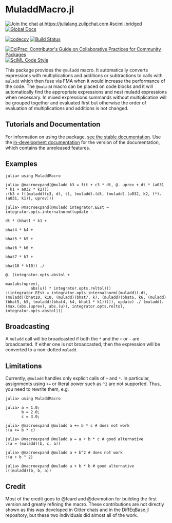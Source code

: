 # MuladdMacro.jl

[![Join the chat at https://julialang.zulipchat.com #sciml-bridged](https://img.shields.io/static/v1?label=Zulip&message=chat&color=9558b2&labelColor=389826)](https://julialang.zulipchat.com/#narrow/stream/279055-sciml-bridged)
[![Global Docs](https://img.shields.io/badge/docs-SciML-blue.svg)](https://docs.sciml.ai/MuladdMacro/stable/)

[![codecov](https://codecov.io/gh/SciML/MulAddMacro.jl/branch/master/graph/badge.svg)](https://codecov.io/gh/SciML/MulAddMacro.jl?branch=master)
[![Build Status](https://github.com/SciML/MulAddMacro.jl/workflows/CI/badge.svg?branch=master)](https://github.com/SciML/MulAddMacro.jl/actions?query=workflow%3ACI%20branch%3Amaster)

[![ColPrac: Contributor's Guide on Collaborative Practices for Community Packages](https://img.shields.io/badge/ColPrac-Contributor%27s%20Guide-blueviolet)](https://github.com/SciML/ColPrac)
[![SciML Code Style](https://img.shields.io/static/v1?label=code%20style&message=SciML&color=9558b2&labelColor=389826)](https://github.com/SciML/SciMLStyle)

This package provides the `@muladd` macro. It automatically converts expressions
with multiplications and additions or subtractions to calls with `muladd` which then fuse via
FMA when it would increase the performance of the code. The `@muladd` macro
can be placed on code blocks and it will automatically find the appropriate
expressions and nest muladd expressions when necessary. In mixed expressions summands without multiplication
will be grouped together and evaluated first but otherwise the order of evaluation of multiplications and additions is not changed.

## Tutorials and Documentation

For information on using the package,
[see the stable documentation](https://docs.sciml.ai/MuladdMacro/stable/). Use the
[in-development documentation](https://docs.sciml.ai/MuladdMacro/dev/) for the version of
the documentation, which contains the unreleased features.

## Examples

```jldoctest
julia> using MuladdMacro

julia> @macroexpand(@muladd k3 = f(t + c3 * dt, @. uprev + dt * (a031 * k1 + a032 * k2)))
:(k3 = f((muladd)(c3, dt, t), (muladd).(dt, (muladd).(a032, k2, (*).(a031, k1)), uprev)))

julia> @macroexpand(@muladd integrator.EEst = integrator.opts.internalnorm((update -
                                                                            dt * (bhat1 * k1 +
                                                                             bhat4 * k4 +
                                                                             bhat5 * k5 +
                                                                             bhat6 * k6 +
                                                                             bhat7 * k7 +
                                                                             bhat10 * k10)) ./
                                                                           @. (integrator.opts.abstol +
                                                                               max(abs(uprev),
           abs(u)) * integrator.opts.reltol)))
:(integrator.EEst = integrator.opts.internalnorm((muladd)(-dt, (muladd)(bhat10, k10, (muladd)(bhat7, k7, (muladd)(bhat6, k6, (muladd)(bhat5, k5, (muladd)(bhat4, k4, bhat1 * k1))))), update) ./ (muladd).(max.(abs.(uprev), abs.(u)), integrator.opts.reltol, integrator.opts.abstol)))
```

## Broadcasting

A `muladd` call will be broadcasted if both the `*` and the `+` or `-` are broadcasted.
If either one is not broadcasted, then the expression will be converted to a
non-dotted `muladd`.

## Limitations

Currently, `@muladd` handles only explicit calls of `+` and `*`. In particular, assignments
using `+=` or literal power such as `^2` are not supported. Thus, you need to rewrite them, e.g.

```jldoctest
julia> using MuladdMacro

julia> a = 1.0;
       b = 2.0;
       c = 3.0;

julia> @macroexpand @muladd a += b * c # does not work
:(a += b * c)

julia> @macroexpand @muladd a = a + b * c # good alternative
:(a = (muladd)(b, c, a))

julia> @macroexpand @muladd a + b^2 # does not work
:(a + b ^ 2)

julia> @macroexpand @muladd a + b * b # good alternative
:((muladd)(b, b, a))
```

## Credit

Most of the credit goes to @fcard and @devmotion for building the first version
and greatly refining the macro. These contributions are not directly shown as
this was developed in Gitter chats and in the DiffEqBase.jl repository, but
these two individuals did almost all of the work.
